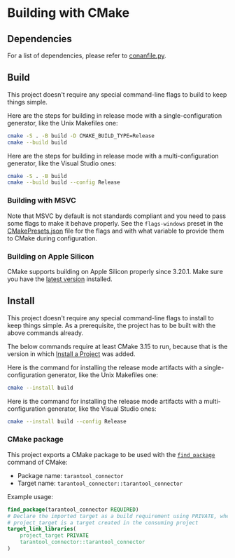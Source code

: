 # Building with CMake

## Dependencies

For a list of dependencies, please refer to [conanfile.py](conanfile.py).

## Build

This project doesn't require any special command-line flags to build to keep
things simple.

Here are the steps for building in release mode with a single-configuration
generator, like the Unix Makefiles one:

```sh
cmake -S . -B build -D CMAKE_BUILD_TYPE=Release
cmake --build build
```

Here are the steps for building in release mode with a multi-configuration
generator, like the Visual Studio ones:

```sh
cmake -S . -B build
cmake --build build --config Release
```

### Building with MSVC

Note that MSVC by default is not standards compliant and you need to pass some
flags to make it behave properly. See the `flags-windows` preset in the
[CMakePresets.json](CMakePresets.json) file for the flags and with what
variable to provide them to CMake during configuration.

### Building on Apple Silicon

CMake supports building on Apple Silicon properly since 3.20.1. Make sure you
have the [latest version][1] installed.

## Install

This project doesn't require any special command-line flags to install to keep
things simple. As a prerequisite, the project has to be built with the above
commands already.

The below commands require at least CMake 3.15 to run, because that is the
version in which [Install a Project][2] was added.

Here is the command for installing the release mode artifacts with a
single-configuration generator, like the Unix Makefiles one:

```sh
cmake --install build
```

Here is the command for installing the release mode artifacts with a
multi-configuration generator, like the Visual Studio ones:

```sh
cmake --install build --config Release
```

### CMake package

This project exports a CMake package to be used with the [`find_package`][3]
command of CMake:

* Package name: `tarantool_connector`
* Target name: `tarantool_connector::tarantool_connector`

Example usage:

```cmake
find_package(tarantool_connector REQUIRED)
# Declare the imported target as a build requirement using PRIVATE, where
# project_target is a target created in the consuming project
target_link_libraries(
    project_target PRIVATE
    tarantool_connector::tarantool_connector
)
```

[1]: https://cmake.org/download/
[2]: https://cmake.org/cmake/help/latest/manual/cmake.1.html#install-a-project
[3]: https://cmake.org/cmake/help/latest/command/find_package.html
